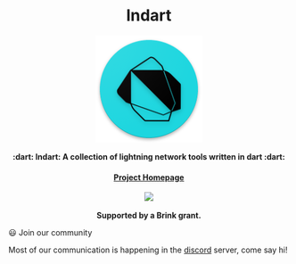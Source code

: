 <div align="center">
  <h1>lndart</h1>

  <img src="https://github.com/dart-lightning/icons/raw/main/main/res/mipmap-xxxhdpi/ic_launcher.png" />

  <p>
    <strong> :dart: lndart: A collection of lightning network tools written in dart :dart: </strong>
  </p>

  <h4>
    <a href="https://github.com/dart-lightning">Project Homepage</a>
  </h4>
</div>

<div align="center">
  <img src="https://brink.dev/assets/images/brink_logo.png" width="150"/>

  <p>
    <strong>Supported by a Brink grant.</strong>
  </p>
</div>

:smiley: Join our community

Most of our communication is happening in the [discord](https://discord.gg/AePGKJVFVA) server, come say hi!

